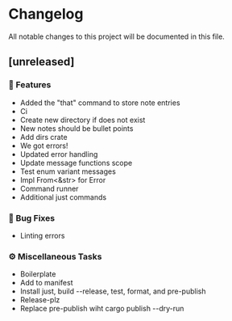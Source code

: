 # Changelog

All notable changes to this project will be documented in this file.

## [unreleased]

### 🚀 Features

- Added the "that" command to store note entries
- Ci
- Create new directory if does not exist
- New notes should be bullet points
- Add dirs crate
- We got errors!
- Updated error handling
- Update message functions scope
- Test enum variant messages
- Impl From<&str> for Error
- Command runner
- Additional just commands

### 🐛 Bug Fixes

- Linting errors

### ⚙️ Miscellaneous Tasks

- Boilerplate
- Add to manifest
- Install just, build --release, test, format, and pre-publish
- Release-plz
- Replace pre-publish wiht cargo publish --dry-run

<!-- generated by git-cliff -->

